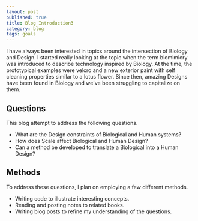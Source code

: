 ```yaml
---
layout: post
published: true
title: Blog Introduction3
category: blog
tags: goals
---
```



I have always been interested in topics around the intersection of Biology and Design. I started really looking at the topic when the term biomimicry was introduced to describe technology inspired by Biology.  At the time, the prototypical examples were velcro and a new exterior paint with self cleaning properties similar to a lotus flower. Since then, amazing Designs have been found in Biology and we've been struggling to capitalize on them.

## Questions

This blog attempt to address the following questions.

* What are the Design constraints of Biological and Human systems?
* How does Scale affect Biological and Human Design?
* Can a method be developed to translate a Biological into a Human Design?

## Methods

To address these questions, I plan on employing a few different methods.

* Writing code to illustrate interesting concepts.
* Reading and posting notes to related books.
* Writing blog posts to refine my understanding of the questions. 